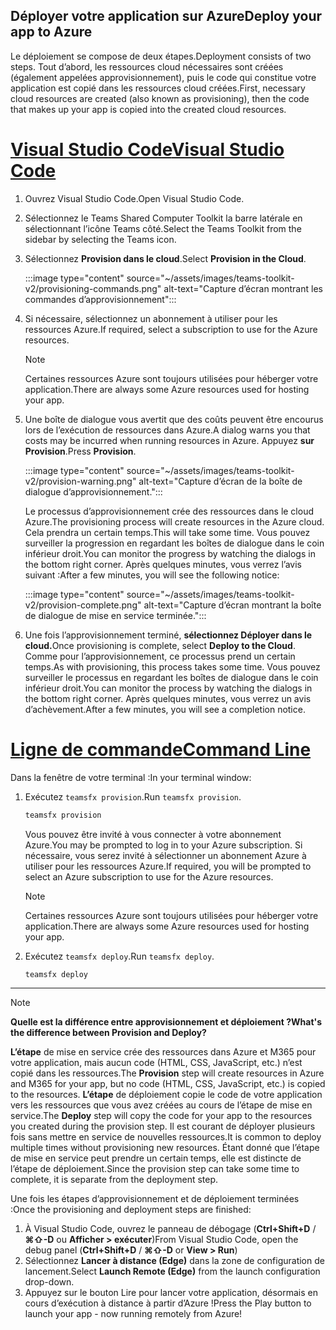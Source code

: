 ## <a name="deploy-your-app-to-azure"></a><span data-ttu-id="93b17-101">Déployer votre application sur Azure</span><span class="sxs-lookup"><span data-stu-id="93b17-101">Deploy your app to Azure</span></span>

<span data-ttu-id="93b17-102">Le déploiement se compose de deux étapes.</span><span class="sxs-lookup"><span data-stu-id="93b17-102">Deployment consists of two steps.</span></span>  <span data-ttu-id="93b17-103">Tout d’abord, les ressources cloud nécessaires sont créées (également appelées approvisionnement), puis le code qui constitue votre application est copié dans les ressources cloud créées.</span><span class="sxs-lookup"><span data-stu-id="93b17-103">First, necessary cloud resources are created (also known as provisioning), then the code that makes up your app is copied into the created cloud resources.</span></span>

# <a name="visual-studio-code"></a>[<span data-ttu-id="93b17-104">Visual Studio Code</span><span class="sxs-lookup"><span data-stu-id="93b17-104">Visual Studio Code</span></span>](#tab/vscode)

1. <span data-ttu-id="93b17-105">Ouvrez Visual Studio Code.</span><span class="sxs-lookup"><span data-stu-id="93b17-105">Open Visual Studio Code.</span></span>
1. <span data-ttu-id="93b17-106">Sélectionnez le Teams Shared Computer Toolkit la barre latérale en sélectionnant l’icône Teams côté.</span><span class="sxs-lookup"><span data-stu-id="93b17-106">Select the Teams Toolkit from the sidebar by selecting the Teams icon.</span></span>
1. <span data-ttu-id="93b17-107">Sélectionnez **Provision dans le cloud**.</span><span class="sxs-lookup"><span data-stu-id="93b17-107">Select **Provision in the Cloud**.</span></span>

   :::image type="content" source="~/assets/images/teams-toolkit-v2/provisioning-commands.png" alt-text="Capture d’écran montrant les commandes d’approvisionnement":::

1. <span data-ttu-id="93b17-109">Si nécessaire, sélectionnez un abonnement à utiliser pour les ressources Azure.</span><span class="sxs-lookup"><span data-stu-id="93b17-109">If required, select a subscription to use for the Azure resources.</span></span>

   > [!NOTE]
   > <span data-ttu-id="93b17-110">Certaines ressources Azure sont toujours utilisées pour héberger votre application.</span><span class="sxs-lookup"><span data-stu-id="93b17-110">There are always some Azure resources used for hosting your app.</span></span>

1. <span data-ttu-id="93b17-111">Une boîte de dialogue vous avertit que des coûts peuvent être encourus lors de l’exécution de ressources dans Azure.</span><span class="sxs-lookup"><span data-stu-id="93b17-111">A dialog warns you that costs may be incurred when running resources in Azure.</span></span>  <span data-ttu-id="93b17-112">Appuyez **sur Provision**.</span><span class="sxs-lookup"><span data-stu-id="93b17-112">Press **Provision**.</span></span>

   :::image type="content" source="~/assets/images/teams-toolkit-v2/provision-warning.png" alt-text="Capture d’écran de la boîte de dialogue d’approvisionnement.":::

   <span data-ttu-id="93b17-114">Le processus d’approvisionnement crée des ressources dans le cloud Azure.</span><span class="sxs-lookup"><span data-stu-id="93b17-114">The provisioning process will create resources in the Azure cloud.</span></span>  <span data-ttu-id="93b17-115">Cela prendra un certain temps.</span><span class="sxs-lookup"><span data-stu-id="93b17-115">This will take some time.</span></span>  <span data-ttu-id="93b17-116">Vous pouvez surveiller la progression en regardant les boîtes de dialogue dans le coin inférieur droit.</span><span class="sxs-lookup"><span data-stu-id="93b17-116">You can monitor the progress by watching the dialogs in the bottom right corner.</span></span>  <span data-ttu-id="93b17-117">Après quelques minutes, vous verrez l’avis suivant :</span><span class="sxs-lookup"><span data-stu-id="93b17-117">After a few minutes, you will see the following notice:</span></span>

   :::image type="content" source="~/assets/images/teams-toolkit-v2/provision-complete.png" alt-text="Capture d’écran montrant la boîte de dialogue de mise en service terminée.":::

1. <span data-ttu-id="93b17-119">Une fois l’approvisionnement terminé, **sélectionnez Déployer dans le cloud.**</span><span class="sxs-lookup"><span data-stu-id="93b17-119">Once provisioning is complete, select **Deploy to the Cloud**.</span></span>  <span data-ttu-id="93b17-120">Comme pour l’approvisionnement, ce processus prend un certain temps.</span><span class="sxs-lookup"><span data-stu-id="93b17-120">As with provisioning, this process takes some time.</span></span>  <span data-ttu-id="93b17-121">Vous pouvez surveiller le processus en regardant les boîtes de dialogue dans le coin inférieur droit.</span><span class="sxs-lookup"><span data-stu-id="93b17-121">You can monitor the process by watching the dialogs in the bottom right corner.</span></span> <span data-ttu-id="93b17-122">Après quelques minutes, vous verrez un avis d’achèvement.</span><span class="sxs-lookup"><span data-stu-id="93b17-122">After a few minutes, you will see a completion notice.</span></span>

# <a name="command-line"></a>[<span data-ttu-id="93b17-123">Ligne de commande</span><span class="sxs-lookup"><span data-stu-id="93b17-123">Command Line</span></span>](#tab/cli)

<span data-ttu-id="93b17-124">Dans la fenêtre de votre terminal :</span><span class="sxs-lookup"><span data-stu-id="93b17-124">In your terminal window:</span></span>

1. <span data-ttu-id="93b17-125">Exécutez `teamsfx provision`.</span><span class="sxs-lookup"><span data-stu-id="93b17-125">Run `teamsfx provision`.</span></span>

   ``` bash
   teamsfx provision
   ```

   <span data-ttu-id="93b17-126">Vous pouvez être invité à vous connecter à votre abonnement Azure.</span><span class="sxs-lookup"><span data-stu-id="93b17-126">You may be prompted to log in to your Azure subscription.</span></span>  <span data-ttu-id="93b17-127">Si nécessaire, vous serez invité à sélectionner un abonnement Azure à utiliser pour les ressources Azure.</span><span class="sxs-lookup"><span data-stu-id="93b17-127">If required, you will be prompted to select an Azure subscription to use for the Azure resources.</span></span>

   > [!NOTE]
   > <span data-ttu-id="93b17-128">Certaines ressources Azure sont toujours utilisées pour héberger votre application.</span><span class="sxs-lookup"><span data-stu-id="93b17-128">There are always some Azure resources used for hosting your app.</span></span>

1. <span data-ttu-id="93b17-129">Exécutez `teamsfx deploy`.</span><span class="sxs-lookup"><span data-stu-id="93b17-129">Run `teamsfx deploy`.</span></span>

   ``` bash
   teamsfx deploy
   ```

---

> [!NOTE]
> <span data-ttu-id="93b17-130">**Quelle est la différence entre approvisionnement et déploiement ?**</span><span class="sxs-lookup"><span data-stu-id="93b17-130">**What's the difference between Provision and Deploy?**</span></span>
>
> <span data-ttu-id="93b17-131">**L’étape** de mise en service crée des ressources dans Azure et M365 pour votre application, mais aucun code (HTML, CSS, JavaScript, etc.) n’est copié dans les ressources.</span><span class="sxs-lookup"><span data-stu-id="93b17-131">The **Provision** step will create resources in Azure and M365 for your app, but no code (HTML, CSS, JavaScript, etc.) is copied to the resources.</span></span>  <span data-ttu-id="93b17-132">**L’étape** de déploiement copie le code de votre application vers les ressources que vous avez créées au cours de l’étape de mise en service.</span><span class="sxs-lookup"><span data-stu-id="93b17-132">The **Deploy** step will copy the code for your app to the resources you created during the provision step.</span></span>  <span data-ttu-id="93b17-133">Il est courant de déployer plusieurs fois sans mettre en service de nouvelles ressources.</span><span class="sxs-lookup"><span data-stu-id="93b17-133">It is common to deploy multiple times without provisioning new resources.</span></span> <span data-ttu-id="93b17-134">Étant donné que l’étape de mise en service peut prendre un certain temps, elle est distincte de l’étape de déploiement.</span><span class="sxs-lookup"><span data-stu-id="93b17-134">Since the provision step can take some time to complete, it is separate from the deployment step.</span></span>

<span data-ttu-id="93b17-135">Une fois les étapes d’approvisionnement et de déploiement terminées :</span><span class="sxs-lookup"><span data-stu-id="93b17-135">Once the provisioning and deployment steps are finished:</span></span>

1. <span data-ttu-id="93b17-136">À Visual Studio Code, ouvrez le panneau de débogage (**Ctrl+Shift+D**  /  **⌘⇧-D** ou **Afficher > exécuter**)</span><span class="sxs-lookup"><span data-stu-id="93b17-136">From Visual Studio Code, open the debug panel (**Ctrl+Shift+D** / **⌘⇧-D** or **View > Run**)</span></span>
1. <span data-ttu-id="93b17-137">Sélectionnez **Lancer à distance (Edge)** dans la zone de configuration de lancement.</span><span class="sxs-lookup"><span data-stu-id="93b17-137">Select **Launch Remote (Edge)** from the launch configuration drop-down.</span></span>
1. <span data-ttu-id="93b17-138">Appuyez sur le bouton Lire pour lancer votre application, désormais en cours d’exécution à distance à partir d’Azure !</span><span class="sxs-lookup"><span data-stu-id="93b17-138">Press the Play button to launch your app - now running remotely from Azure!</span></span>
